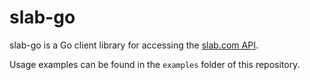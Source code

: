 # slab-go

slab-go is a Go client library for accessing the [slab.com API](https://the.slab.com/public/slab-api-vk0o0i33).

Usage examples can be found in the `examples` folder of this repository.
